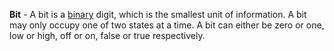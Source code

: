 **Bit** - A bit is a [binary](/docs/Definitions/Binary) digit, which is the smallest unit of information. A bit may only occupy one of two states at a time. A bit can either be zero or one, low or high, off or on, false or true respectively.
